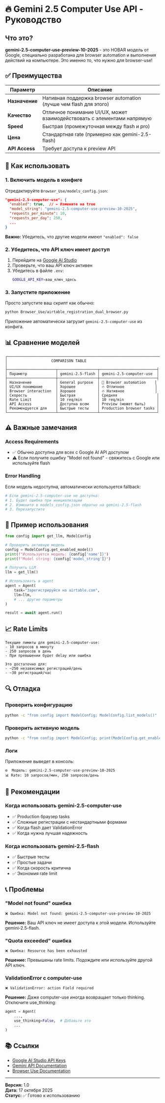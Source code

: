 # 🔥 Gemini 2.5 Computer Use API - Руководство

## Что это?

**gemini-2.5-computer-use-preview-10-2025** - это НОВАЯ модель от Google, специально разработана для browser automation и выполнения действий на компьютере. Это именно то, что нужно для browser-use!

## ✅ Преимущества

| Параметр | Описание |
|----------|---------|
| **Назначение** | Нативная поддержка browser automation (лучше чем flash для этого) |
| **Качество** | Отличное понимание UI/UX, может взаимодействовать с элементами напрямую |
| **Speed** | Быстрая (промежуточная между flash и pro) |
| **Цена** | Стандартная rate (примерно как gemini-2.5-flash) |
| **API Access** | Требует доступа к preview API |

## 🔧 Как использовать

### 1. Включить модель в конфиге

Отредактируйте `Browser_Use/models_config.json`:

```json
"gemini-2.5-computer-use": {
  "enabled": true,  // ← Измените на true
  "model_string": "gemini-2.5-computer-use-preview-10-2025",
  "requests_per_minute": 10,
  "requests_per_day": 250,
  ...
}
```

**Важно:** Убедитесь, что другие модели имеют `"enabled": false`

### 2. Убедитесь, что API ключ имеет доступ

1. Перейдите на [Google AI Studio](https://aistudio.google.com/app/apikeys)
2. Проверьте, что ваш API ключ активен
3. Убедитесь в файле `.env`:
   ```bash
   GOOGLE_API_KEY=ваш_ключ_здесь
   ```

### 3. Запустите приложение

Просто запустите ваш скрипт как обычно:

```bash
python Browser_Use/airtable_registration_dual_browser.py
```

Приложение автоматически загрузит `gemini-2.5-computer-use` из конфига.

## 📊 Сравнение моделей

```
┌─────────────────────────────────────────────────────────────────────┐
│                    COMPARISON TABLE                                 │
├──────────────────────┬──────────────────┬──────────────────────────┤
│ Параметр             │ gemini-2.5-flash │ gemini-2.5-computer-use  │
├──────────────────────┼──────────────────┼──────────────────────────┤
│ Назначение           │ General purpose  │ 🎯 Browser automation    │
│ UI/UX понимание      │ Хорошее          │ 🔥 Отличное              │
│ Browser interaction  │ Хорошее          │ 🔥 Нативное              │
│ Скорость             │ Быстрая          │ Средняя                  │
│ Rate Limit           │ 10 req/min       │ 10 req/min               │
│ API Access           │ Доступна всем    │ Preview (может быть)     │
│ Рекомендуется для    │ Быстрые тесты    │ Production browser tasks │
└──────────────────────┴──────────────────┴──────────────────────────┘
```

## ⚠️ Важные замечания

### Access Requirements
- ✅ Обычно доступна для всех с Google AI API доступом
- ⚠️ Если получите ошибку "Model not found" - свяжитесь с Google или используйте flash

### Error Handling
Если модель недоступна, автоматически используется fallback:
```python
# Если gemini-2.5-computer-use не доступна:
# 1. Будет ошибка при инициализации
# 2. Измените в models_config.json обратно на gemini-2.5-flash
# 3. Перезапустите
```

## 🚀 Пример использования

```python
from config import get_llm, ModelConfig

# Проверить активную модель
config = ModelConfig.get_enabled_model()
print(f"Используется модель: {config['name']}")
print(f"Model string: {config['model_string']}")

# Получить LLM
llm = get_llm()

# Использовать в agent
agent = Agent(
    task="Зарегистрируйся на airtable.com",
    llm=llm,
    # ... другие параметры
)

result = await agent.run()
```

## 📈 Rate Limits

```
Текущие лимиты для gemini-2.5-computer-use:
- 10 запросов в минуту
- 250 запросов в день
- При превышении будет delay или ошибка

Это достаточно для:
- ~250 независимых регистраций/день
- ~30 регистраций/час
```

## 🔍 Отладка

### Проверить конфигурацию
```bash
python -c "from config import ModelConfig; ModelConfig.list_models()"
```

### Проверить активную модель
```bash
python -c "from config import ModelConfig; print(ModelConfig.get_enabled_model())"
```

### Логи
Приложение выведет в консоль:
```
⚙️  Модель: gemini-2.5-computer-use-preview-10-2025
📊 Rate: 10 запросов/мин, 250 запросов/день
```

## 🎯 Рекомендации

### Когда использовать gemini-2.5-computer-use
- ✅ Production браузер tasks
- ✅ Сложные регистрации с нестандартными формами
- ✅ Когда flash дает ValidationError
- ✅ Когда нужна лучшая надежность

### Когда использовать gemini-2.5-flash
- ✅ Быстрые тесты
- ✅ Простые задачи
- ✅ Когда скорость критична
- ✅ Экономия rate limit

## 📞 Проблемы

### "Model not found" ошибка
```
❌ Ошибка: Model not found: gemini-2.5-computer-use-preview-10-2025
```
**Решение:** Ваш API ключ не имеет доступа к этой модели. Используйте gemini-2.5-flash.

### "Quota exceeded" ошибка
```
❌ Ошибка: Resource has been exhausted
```
**Решение:** Превышены rate limits. Подождите или используйте другой API ключ.

### ValidationError с computer-use
```
❌ ValidationError: action Field required
```
**Решение:** Даже computer-use иногда возвращает только thinking. Отключите use_thinking:
```python
agent = Agent(
    ...,
    use_thinking=False,  # Добавьте это
    ...
)
```

## 📚 Ссылки

- [Google AI Studio API Keys](https://aistudio.google.com/app/apikeys)
- [Gemini API Documentation](https://ai.google.dev/docs)
- [Browser Use Documentation](https://browser-use.com)

---

**Версия:** 1.0  
**Дата:** 17 октября 2025  
**Статус:** ✅ Готово к использованию
